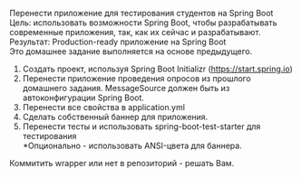 Перенести приложение для тестирования студентов на Spring Boot
<br>Цель: использовать возможности Spring Boot, чтобы разрабатывать современные приложения, так, как их сейчас и разрабатывают.
<br>Результат: Production-ready приложение на Spring Boot
<br>Это домашнее задание выполняется на основе предыдущего.

1. Создать проект, используя Spring Boot Initializr (https://start.spring.io)
2. Перенести приложение проведения опросов из прошлого домашнего задания. MessageSource должен быть из автоконфигурации Spring Boot.
3. Перенести все свойства в application.yml
4. Сделать собственный баннер для приложения.
5. Перенести тесты и использовать spring-boot-test-starter для тестирования
<br>*Опционально - использовать ANSI-цвета для баннера.
<p>Коммитить wrapper или нет в репозиторий - решать Вам.